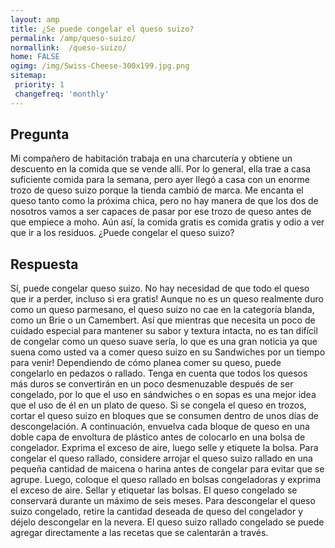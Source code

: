 ```yaml
---
layout: amp
title: ¿Se puede congelar el queso suizo?  
permalink: /amp/queso-suizo/
normallink:  /queso-suizo/
home: FALSE
ogimg: /img/Swiss-Cheese-300x199.jpg.png
sitemap:
 priority: 1
 changefreq: 'monthly'
---
```




## Pregunta

Mi compañero de habitación trabaja en una charcutería y obtiene un descuento en la comida que se vende allí. Por lo general, ella trae a casa suficiente comida para la semana, pero ayer llegó a casa con un enorme trozo de queso suizo porque la tienda cambió de marca. Me encanta el queso tanto como la próxima chica, pero no hay manera de que los dos de nosotros vamos a ser capaces de pasar por ese trozo de queso antes de que empiece a moho. Aún así, la comida gratis es comida gratis y odio a ver que ir a los residuos. ¿Puede congelar el queso suizo?


<amp-img src="https://sepuedecongelar.com/img/Swiss-Cheese-300x199.jpg" alt="¿Se puede congelar el queso suizo?" height="400" width="800"></amp-img>


## Respuesta

Sí, puede congelar queso suizo. No hay necesidad de que todo el queso que ir a perder, incluso si era gratis! Aunque no es un queso realmente duro como un queso parmesano, el queso suizo no cae en la categoría blanda, como un Brie o un Camembert. Así que mientras que necesita un poco de cuidado especial para mantener su sabor y textura intacta, no es tan difícil de congelar como un queso suave sería, lo que es una gran noticia ya que suena como usted va a comer queso suizo en su Sandwiches por un tiempo para venir!
Dependiendo de cómo planea comer su queso, puede congelarlo en pedazos o rallado. Tenga en cuenta que todos los quesos más duros se convertirán en un poco desmenuzable después de ser congelado, por lo que el uso en sándwiches o en sopas es una mejor idea que el uso de él en un plato de queso. Si se congela el queso en trozos, cortar el queso suizo en bloques que se consumen dentro de unos días de descongelación. A continuación, envuelva cada bloque de queso en una doble capa de envoltura de plástico antes de colocarlo en una bolsa de congelador. Exprima el exceso de aire, luego selle y etiquete la bolsa.
Para congelar el queso rallado, considere arrojar el queso suizo rallado en una pequeña cantidad de maicena o harina antes de congelar para evitar que se agrupe. Luego, coloque el queso rallado en bolsas congeladoras y exprima el exceso de aire. Sellar y etiquetar las bolsas. El queso congelado se conservará durante un máximo de seis meses.
Para descongelar el queso suizo congelado, retire la cantidad deseada de queso del congelador y déjelo descongelar en la nevera. El queso suizo rallado congelado se puede agregar directamente a las recetas que se calentarán a través.